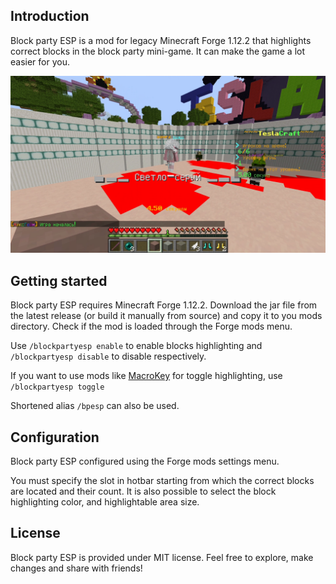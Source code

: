 ## Introduction
Block party ESP is a mod for legacy Minecraft Forge 1.12.2 that highlights correct blocks in the block party mini-game. It can make the game a lot easier for you.

![](images/img0.png)

## Getting started
Block party ESP requires Minecraft Forge 1.12.2. Download the jar file from the latest release (or build it manually from source) and copy it to you mods directory. Check if the mod is loaded through the Forge mods menu.

Use `/blockpartyesp enable` to enable blocks highlighting and `/blockpartyesp disable` to disable respectively.

If you want to use mods like [MacroKey](https://github.com/Matts/MacroKey) for toggle highlighting, use `/blockpartyesp toggle`

Shortened alias `/bpesp` can also be used.

## Configuration
Block party ESP configured using the Forge mods settings menu.

You must specify the slot in hotbar starting from which the correct blocks are located and their count. It is also possible to select the block highlighting color, and highlightable area size.

## License
Block party ESP is provided under MIT license. Feel free to explore, make changes and share with friends!
